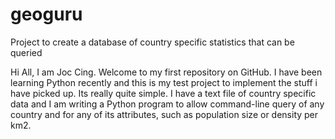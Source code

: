 # geoguru
Project to create a database of country specific statistics that can be queried

Hi All, I am Joc Cing. Welcome to my first repository on GitHub. I have been learning Python recently and this is my test project to implement the stuff i have picked up. Its really quite simple. I have a text file of country specific data and I am writing a Python program to allow command-line query of any country and for any of its attributes, such as population size or density per km2.
